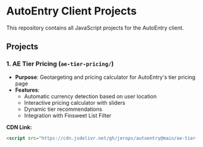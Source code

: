 # AutoEntry Client Projects

This repository contains all JavaScript projects for the AutoEntry client.

## Projects

### 1. AE Tier Pricing (`ae-tier-pricing/`)
- **Purpose**: Geotargeting and pricing calculator for AutoEntry's tier pricing page
- **Features**: 
  - Automatic currency detection based on user location
  - Interactive pricing calculator with sliders
  - Dynamic tier recommendations
  - Integration with Finsweet List Filter

**CDN Link:**
```html
<script src="https://cdn.jsdelivr.net/gh/jerops/autoentry@main/ae-tier-pricing/geotargeting-calculator-toggle.js"></script>